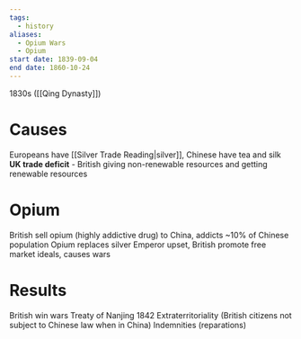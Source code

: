 ```yaml
---
tags:
  - history
aliases:
  - Opium Wars
  - Opium
start date: 1839-09-04
end date: 1860-10-24
---
```

1830s ([[Qing Dynasty]])
# Causes
Europeans have [[Silver Trade Reading|silver]], Chinese have tea and silk
**UK trade deficit** - British giving non-renewable resources and getting renewable resources
# Opium
British sell opium (highly addictive drug) to China, addicts ~10% of Chinese population
Opium replaces silver
Emperor upset, British promote free market ideals, causes wars
# Results
British win wars
Treaty of Nanjing 1842
Extraterritoriality (British citizens not subject to Chinese law when in China)
Indemnities (reparations)